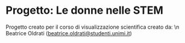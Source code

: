# Progetto: Le donne nelle STEM
Progetto creato per il corso di visualizzazione scientifica creato da: \n
Beatrice Oldrati (beatrice.oldrati@studenti.unimi.it)
